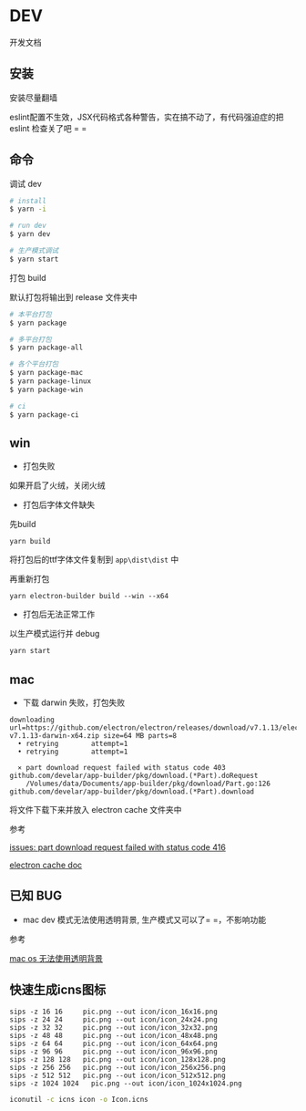 # DEV

开发文档

## 安装

安装尽量翻墙

eslint配置不生效，JSX代码格式各种警告，实在搞不动了，有代码强迫症的把eslint 检查关了吧 = =

## 命令

调试 dev

```sh
# install
$ yarn -i

# run dev
$ yarn dev

# 生产模式调试
$ yarn start
```

打包 build

默认打包将输出到 release 文件夹中

```sh
# 本平台打包
$ yarn package

# 多平台打包
$ yarn package-all

# 各个平台打包
$ yarn package-mac
$ yarn package-linux
$ yarn package-win

# ci
$ yarn package-ci
```

## win

- 打包失败

如果开启了火绒，关闭火绒

- 打包后字体文件缺失

先build

```
yarn build
```

将打包后的ttf字体文件复制到 `app\dist\dist` 中

再重新打包

```
yarn electron-builder build --win --x64
```

- 打包后无法正常工作

以生产模式运行并 debug

```sh
yarn start
```

## mac

- 下载 darwin 失败，打包失败

```
downloading     url=https://github.com/electron/electron/releases/download/v7.1.13/electron-v7.1.13-darwin-x64.zip size=64 MB parts=8
  • retrying        attempt=1
  • retrying        attempt=1

  ⨯ part download request failed with status code 403
github.com/develar/app-builder/pkg/download.(*Part).doRequest
	/Volumes/data/Documents/app-builder/pkg/download/Part.go:126
github.com/develar/app-builder/pkg/download.(*Part).download
```

将文件下载下来并放入 electron cache 文件夹中

参考

[issues: part download request failed with status code 416](https://github.com/electron-userland/electron-builder/issues/3115)

[electron cache doc](https://www.electronjs.org/docs/tutorial/installation#cache)

## 已知 BUG

- mac dev 模式无法使用透明背景, 生产模式又可以了= =，不影响功能

参考

[mac os 无法使用透明背景](https://github.com/electron/electron/issues/20357)

## 快速生成icns图标

```
sips -z 16 16     pic.png --out icon/icon_16x16.png
sips -z 24 24     pic.png --out icon/icon_24x24.png
sips -z 32 32     pic.png --out icon/icon_32x32.png
sips -z 48 48     pic.png --out icon/icon_48x48.png
sips -z 64 64     pic.png --out icon/icon_64x64.png
sips -z 96 96     pic.png --out icon/icon_96x96.png
sips -z 128 128   pic.png --out icon/icon_128x128.png
sips -z 256 256   pic.png --out icon/icon_256x256.png
sips -z 512 512   pic.png --out icon/icon_512x512.png
sips -z 1024 1024   pic.png --out icon/icon_1024x1024.png
```

```sh
iconutil -c icns icon -o Icon.icns
```
